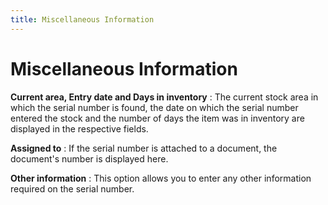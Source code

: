 ```yaml
---
title: Miscellaneous Information
---
```


# Miscellaneous Information


**Current area, Entry date and Days in inventory**
: The current stock area in which the serial number is found, the date on which the serial number entered the stock and the number of days the item was in inventory are displayed in the respective fields.


**Assigned to**
: If the serial number is attached to a document, the document's number is displayed here.


**Other information**
: This option allows you to enter any other information required on the serial number.
